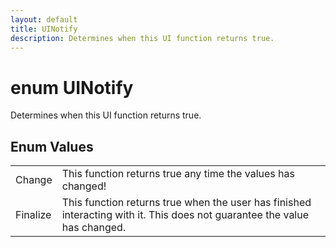 ```yaml
---
layout: default
title: UINotify
description: Determines when this UI function returns true.
---
```

# enum UINotify

Determines when this UI function returns true.

## Enum Values

|  |  |
|--|--|
|Change|This function returns true any time the values has changed!|
|Finalize|This function returns true when the user has finished interacting with it. This does not guarantee the value has changed.|
